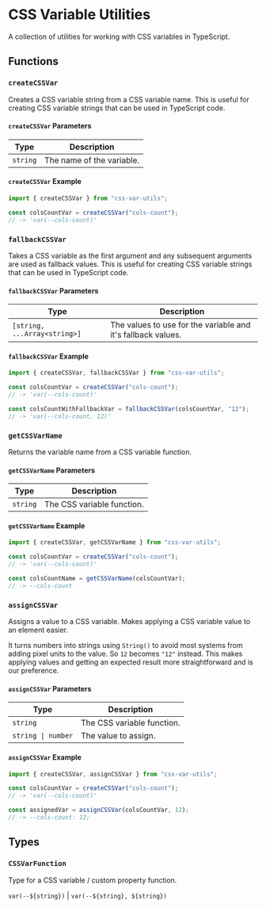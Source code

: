 # CSS Variable Utilities

A collection of utilities for working with CSS variables in TypeScript.

## Functions

### `createCSSVar`

Creates a CSS variable string from a CSS variable name. This is useful for
creating CSS variable strings that can be used in TypeScript code.

#### `createCSSVar` Parameters

| Type     | Description               |
| -------- | ------------------------- |
| `string` | The name of the variable. |

#### `createCSSVar` Example

```ts
import { createCSSVar } from "css-var-utils";

const colsCountVar = createCSSVar("cols-count");
// -> 'var(--cols-count)'
```

### `fallbackCSSVar`

Takes a CSS variable as the first argument and any subsequent arguments are
used as fallback values. This is useful for creating CSS variable strings that
can be used in TypeScript code.

#### `fallbackCSSVar` Parameters

| Type                         | Description                                                  |
| ---------------------------- | ------------------------------------------------------------ |
| `[string, ...Array<string>]` | The values to use for the variable and it's fallback values. |

#### `fallbackCSSVar` Example

```ts
import { createCSSVar, fallbackCSSVar } from "css-var-utils";

const colsCountVar = createCSSVar("cols-count");
// -> 'var(--cols-count)'

const colsCountWithFallbackVar = fallbackCSSVar(colsCountVar, "12");
// -> 'var(--cols-count, 12)'
```

### `getCSSVarName`

Returns the variable name from a CSS variable function.

#### `getCSSVarName` Parameters

| Type     | Description                |
| -------- | -------------------------- |
| `string` | The CSS variable function. |

#### `getCSSVarName` Example

```ts
import { createCSSVar, getCSSVarName } from "css-var-utils";

const colsCountVar = createCSSVar("cols-count");
// -> 'var(--cols-count)'

const colsCountName = getCSSVarName(colsCountVar);
// -> --cols-count
```

### `assignCSSVar`

Assigns a value to a CSS variable. Makes applying a CSS variable value to an
element easier.

It turns numbers into strings using `String()` to avoid most
systems from adding pixel units to the value. So `12` becomes `"12"` instead.
This makes applying values and getting an expected result more straightforward
and is our preference.

#### `assignCSSVar` Parameters

| Type               | Description                |
| ------------------ | -------------------------- |
| `string`           | The CSS variable function. |
| `string \| number` | The value to assign.       |

#### `assignCSSVar` Example

```ts
import { createCSSVar, assignCSSVar } from "css-var-utils";

const colsCountVar = createCSSVar("cols-count");
// -> 'var(--cols-count)'

const assignedVar = assignCSSVar(colsCountVar, 12);
// -> --cols-count: 12;
```

## Types

### `CSSVarFunction`

Type for a CSS variable / custom property function.

`var(--${string})` | `var(--${string}, ${string})`

